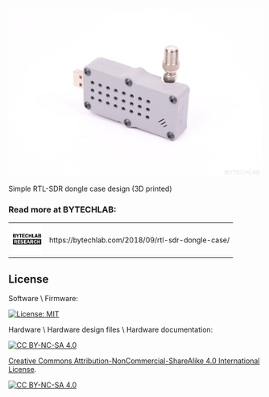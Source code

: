 <div align="center">
    <img src="README_MD_IMG/RTL-SDR-dongle-case-side-view.JPG" alt="project photo">
</div>

Simple RTL-SDR dongle case design (3D printed)

### Read more at BYTECHLAB:

<table style="width: 100%; border: none;" cellspacing="0" cellpadding="0" border="0">
  <tr>
    <td><img src="README_MD_IMG/BYTECHLAB_LOGO.png" alt="Logo" height="60"></td>
    <td>https://bytechlab.com/2018/09/rtl-sdr-dongle-case/</td>
  </tr>
</table>

## License
Software \ Firmware:

[![License: MIT](https://img.shields.io/badge/License-MIT-yellow.svg)](https://opensource.org/licenses/MIT)

Hardware \ Hardware design files \ Hardware documentation:

[![CC BY-NC-SA 4.0][cc-by-nc-sa-shield]][cc-by-nc-sa]

[Creative Commons Attribution-NonCommercial-ShareAlike 4.0 International License][cc-by-nc-sa].

[![CC BY-NC-SA 4.0][cc-by-nc-sa-image]][cc-by-nc-sa]

[cc-by-nc-sa]: http://creativecommons.org/licenses/by-nc-sa/4.0/
[cc-by-nc-sa-image]: https://licensebuttons.net/l/by-nc-sa/4.0/88x31.png
[cc-by-nc-sa-shield]: https://img.shields.io/badge/License-CC%20BY--NC--SA%204.0-lightgrey.svg



